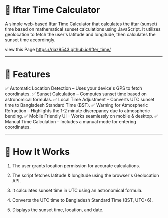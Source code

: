 # 🌙 Iftar Time Calculator

A simple web-based Iftar Time Calculator that calculates the iftar (sunset) time based on mathematical sunset calculations using JavaScript. It utilizes geolocation to fetch the user's latitude and longitude, then calculates the sunset time accordingly.

view this Page https://riaz9543.github.io/Ifter_time/

---

# 🚀 Features

✅ Automatic Location Detection – Uses your device's GPS to fetch coordinates.
✅ Sunset Calculation – Computes sunset time based on astronomical formulas.
✅ Local Time Adjustment – Converts UTC sunset time to Bangladesh Standard Time (BST).
✅ Warning for Atmospheric Refraction – Highlights the 1-2 minute discrepancy due to atmospheric bending.
✅ Mobile Friendly UI – Works seamlessly on mobile & desktop.
✅ Manual Time Calculation – Includes a manual mode for entering coordinates.


---


# 📜 How It Works

1. The user grants location permission for accurate calculations.


2. The script fetches latitude & longitude using the browser's Geolocation API.


3. It calculates sunset time in UTC using an astronomical formula.


4. Converts the UTC time to Bangladesh Standard Time (BST, UTC+6).


5. Displays the sunset time, location, and date.
